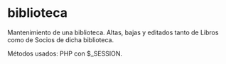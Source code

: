 # biblioteca

Mantenimiento de una biblioteca. Altas, bajas y editados tanto de Libros como de Socios de dicha biblioteca.

Métodos usados: PHP con $_SESSION.
